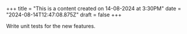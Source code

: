 +++
title = "This is a content created on 14-08-2024 at 3:30PM"
date = "2024-08-14T12:47:08.875Z"
draft = false
+++

  Write unit tests for the new features.
        